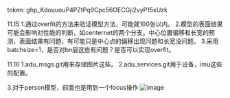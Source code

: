 token:   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

11.15
1.通过overfit的方法来验证模型方法，可能就100张以内。
2.模型的表面结果可能会影响对性能的判断，如centernet的两个分支，中心位置偏移和长宽的预测，表面结果有问题，有可能只是中心点的偏移出现问题和长宽没问题。
3.采用batchsize=1，是否对bn层这些有问题？是否可以实现overfit。

11.16
1.adu_msgs.git用来存储图片这些。
2.adu_services.git用于设备，imu这些的配置。

3.对于person模型，前面也是用到一个focus操作
![image](https://user-images.githubusercontent.com/32613232/141955844-3105159b-a49d-4a5a-93fd-f7a3fbdf2554.png)
